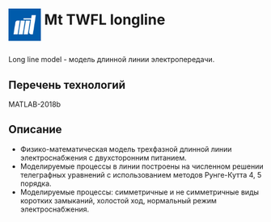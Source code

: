 # <p><img src="iconMt.png" width="64px" height="64px" align="middle"/> Mt TWFL longline</p>

Long line model - модель длинной линии электропередачи.

## Перечень технологий

MATLAB-2018b

## Описание

- Физико-математическая модель трехфазной длинной линии электроснабжения с двухсторонним питанием. 
- Моделируемые процессы в линии построены на численном решении телеграфных уравнений с использованием методов Рунге-Кутта 4, 5 порядка.
- Моделируемые процессы: симметричные и не симметричные виды коротких замыканий, холостой ход, нормальный режим электроснабжения.